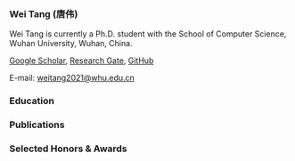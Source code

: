 ### Wei Tang (唐伟)
<link rel="icon" href="./images/weitang.jpeg">
Wei Tang is currently a Ph.D. student with the School of Computer Science, Wuhan University, Wuhan, China.

[Google Scholar](https://scholar.google.com.hk/citations?user=fyNWjaAAAAAJ&hl=zh-CN),
[Research Gate](https://www.researchgate.net/profile/Wei-Tang-92),
[GitHub](https://github.com/tthinking)

E-mail: [weitang2021@whu.edu.cn](weitang2021@whu.edu.cn)


### Education

### Publications



### Selected Honors & Awards


